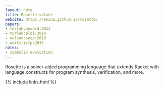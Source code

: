 ```yaml
---
layout: note
title: Rosette solver
website: https://emina.github.io/rosette/
papers:
- torlak:onward:2013
- torlak:pldi:2014
- nelson:sosp:2019
- weitz:icfp:2017
notes:
- symbolic evaluation
---
```


Rosette is a solver-aided programming language that extends Racket with
language constructs for program synthesis, verification, and more.

{% include links.html %}
